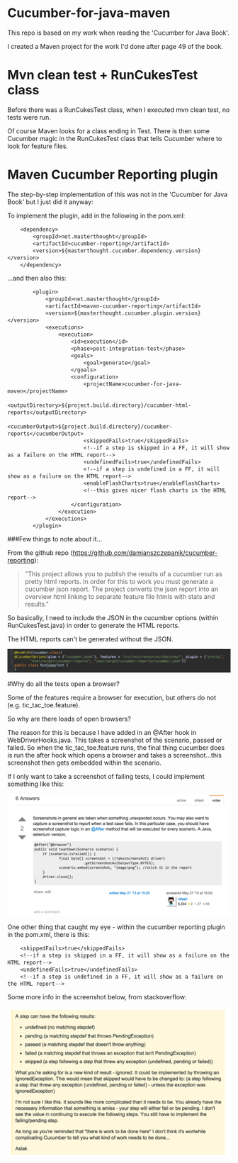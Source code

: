 # Cucumber-for-java-maven
This repo is based on my work when reading the 'Cucumber for Java Book'.

I created a Maven project for the work I'd done after page 49 of the book.

# Mvn clean test + RunCukesTest class
Before there was a RunCukesTest class, when I executed mvn clean test, no tests were run.

Of course Maven looks for a class ending in Test. There is then some Cucumber magic in the RunCukesTest class that tells
Cucumber where to look for feature files.

# Maven Cucumber Reporting plugin
The step-by-step implementation of this was not in the 'Cucumber for Java Book' but I just did it anyway:

To implement the plugin, add in the following in the pom.xml:

        <dependency>
            <groupId>net.masterthought</groupId>
            <artifactId>cucumber-reporting</artifactId>
            <version>${masterthought.cucumber.dependency.version}</version>
        </dependency>
        
...and then also this:

            <plugin>
                <groupId>net.masterthought</groupId>
                <artifactId>maven-cucumber-reporting</artifactId>
                <version>${masterthought.cucumber.plugin.version}</version>
                <executions>
                    <execution>
                        <id>execution</id>
                        <phase>post-integration-test</phase>
                        <goals>
                            <goal>generate</goal>
                        </goals>
                        <configuration>
                            <projectName>cucumber-for-java-maven</projectName>
                            <outputDirectory>${project.build.directory}/cucumber-html-reports</outputDirectory>
                            <cucumberOutput>${project.build.directory}/cucumber-reports</cucumberOutput>
                            <skippedFails>true</skippedFails>
                            <!--if a step is skipped in a FF, it will show as a failure on the HTML report-->
                            <undefinedFails>true</undefinedFails>
                            <!--if a step is undefined in a FF, it will show as a failure on the HTML report-->
                            <enableFlashCharts>true</enableFlashCharts>
                            <!--this gives nicer flash charts in the HTML report-->
                        </configuration>
                    </execution>
                </executions>
            </plugin>

###Few things to note about it...

From the github repo (https://github.com/damianszczepanik/cucumber-reporting):

>"This project allows you to publish the results of a cucumber run as pretty html reports. In order for this to work
>you must generate a cucumber json report. The project converts the json report into an overview html linking to
>separate feature file htmls with stats and results."

So basically, I need to include the JSON in the cucumber options (within RunCukesTest.java) in order to generate the 
HTML reports.

The HTML reports can't be generated without the JSON.


![Run Cukes Test Snippet](readme_images/runcukestest.png)



#Why do all the tests open a browser?

Some of the features require a browser for execution, but others do not (e.g. tic_tac_toe.feature).

So why are there loads of open browsers?

The reason for this is because I have added in an @After hook in WebDriverHooks.java. This takes a screenshot of the
scenario, passed or failed. So when the tic_tac_toe.feature runs, the final thing cucumber does is run the after hook
which opens a browser and takes a screenshot...this screenshot then gets embedded within the scenario.

If I only want to take a screenshot of failing tests, I could implement something like this:

![Screenshot of failure only Snippet](readme_images/screenshot_of_failure_only.png)


One other thing that caught my eye - within the cucumber reporting plugin in the pom.xml, there is this:

        <skippedFails>true</skippedFails>
        <!--if a step is skipped in a FF, it will show as a failure on the HTML report-->
        <undefinedFails>true</undefinedFails>
        <!--if a step is undefined in a FF, it will show as a failure on the HTML report-->

Some more info in the screenshot below, from stackoverflow:

![Step results matrix Snippet](readme_images/step_results_matrix.png)
